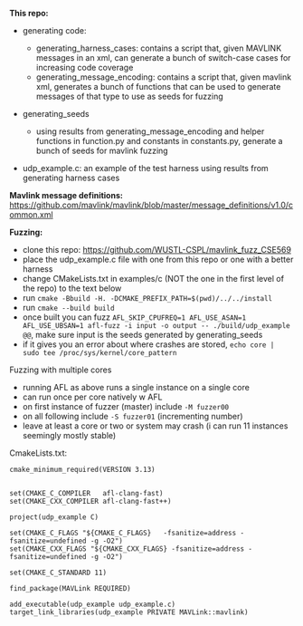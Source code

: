
**This repo:**
- generating code:
  - generating_harness_cases: contains a script that, given MAVLINK messages in an xml, can generate a bunch of switch-case cases for increasing code coverage
  - generating_message_encoding: contains a script that, given mavlink xml, generates a bunch of functions that can be used to generate messages of that type to use as seeds for fuzzing

- generating_seeds
  - using results from generating_message_encoding and helper functions in function.py and constants in constants.py, generate a bunch of seeds for mavlink fuzzing

 - udp_example.c: an example of the test harness using results from generating harness cases


**Mavlink message definitions:**
https://github.com/mavlink/mavlink/blob/master/message_definitions/v1.0/common.xml

 **Fuzzing:**
 - clone this repo: https://github.com/WUSTL-CSPL/mavlink_fuzz_CSE569
 - place the udp_example.c file with one from this repo or one with a better harness
 - change CMakeLists.txt in examples/c (NOT the one in the first level of the repo) to the text below
 - run `cmake -Bbuild -H. -DCMAKE_PREFIX_PATH=$(pwd)/../../install`
- run `cmake --build build`
- once built you can fuzz `AFL_SKIP_CPUFREQ=1 AFL_USE_ASAN=1 AFL_USE_UBSAN=1 afl-fuzz -i input -o output -- ./build/udp_example @@`, make sure input is the seeds generated by generating_seeds
- if it gives you an error about where crashes are stored, `echo core | sudo tee /proc/sys/kernel/core_pattern`

Fuzzing with multiple cores 
- running AFL as above runs a single instance on a single core
- can run once per core natively w AFL
- on first instance of fuzzer (master) include `-M fuzzer00`
- on all following include `-S fuzzer01` (incrementing number)
- leave at least a core or two or system may crash (i can run 11 instances seemingly mostly stable)


CmakeLists.txt: 
```
cmake_minimum_required(VERSION 3.13)


set(CMAKE_C_COMPILER   afl-clang-fast)     
set(CMAKE_CXX_COMPILER afl-clang-fast++)  

project(udp_example C)                   

set(CMAKE_C_FLAGS "${CMAKE_C_FLAGS}   -fsanitize=address -fsanitize=undefined -g -O2")
set(CMAKE_CXX_FLAGS "${CMAKE_CXX_FLAGS} -fsanitize=address -fsanitize=undefined -g -O2")

set(CMAKE_C_STANDARD 11)

find_package(MAVLink REQUIRED)

add_executable(udp_example udp_example.c)
target_link_libraries(udp_example PRIVATE MAVLink::mavlink)

```


